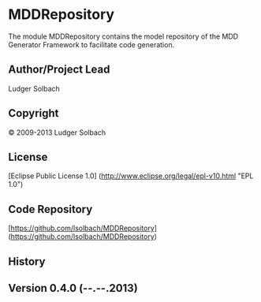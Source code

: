 MDDRepository
=============
The module MDDRepository contains the model repository of the MDD Generator Framework to facilitate code generation.

Author/Project Lead
-------------------
Ludger Solbach

Copyright
---------
© 2009-2013 Ludger Solbach

License
-------
[Eclipse Public License 1.0] (http://www.eclipse.org/legal/epl-v10.html "EPL 1.0")

Code Repository
---------------
[https://github.com/lsolbach/MDDRepository] (https://github.com/lsolbach/MDDRepository)

History
-------

Version 0.4.0 (--.--.2013)
--------------------------

